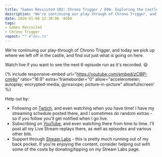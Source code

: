 ```yaml
---
title: "Games Revisited S02: Chrono Trigger / E06: Exploring the Castle and What Happened Next"
description: "We're continuing our play-through of Chrono Trigger, and today we pick up where we left off in the castle, and find out just what is going on here."
date: 2020-01-08 22:30:00 -0500
tags:
- Games Revisited
- Chrono Trigger
repost: "" #"dev.to"
---
```


We're continuing our play-through of Chrono Trigger, and today we pick up where we left off in the castle, and find out just what is going on here.

Watch live if you want to see the next 6-episode run as it's recorded. :smiley:
<!--more-->

{% include responsive-embed url="https://youtube.com/embed/zClBP-cmj4o" ratio="16:9" extra='frameborder="0" allow="accelerometer; autoplay; encrypted-media; gyroscope; picture-in-picture" allowfullscreen' %}

Help out by:
 * Following on [Twtich](https://twitch.tv/AnonJr_Live), and even watching when you have time! I have my streaming schedule posted there, and I sometimes do random extras - so if you follow you'll get notified when I go live.
 * Subscribing on [YouTube](http://www.youtube.com/channel/UCXafqhKHbkSUIrq0LAuu0tw), and even watching there from time to time. I'll post all my Live Stream replays there, as well as episodes and various other bits.
 * Support through [Stream Labs](https://streamlabs.com/anonjr_live) - this is pretty much running out of my back pocket. If you're enjoying the content, consider helping out with some of the costs by donating/tipping on my Stream Labs page.